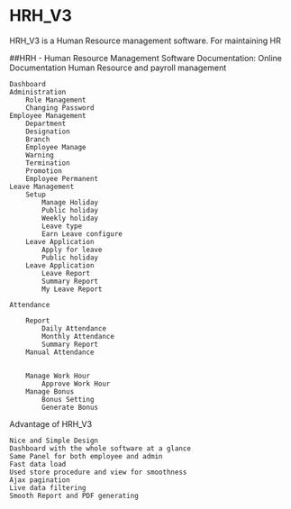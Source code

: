 # HRH_V3

HRH_V3 is a Human Resource  management software. For maintaining HR 

##HRH - Human Resource  Management Software
Documentation:
Online Documentation
Human Resource and payroll management

    Dashboard
    Administration 
        Role Management
        Changing Password
    Employee Management
        Department
        Designation
        Branch
        Employee Manage
        Warning
        Termination
        Promotion
        Employee Permanent
    Leave Management
        Setup
            Manage Holiday
            Public holiday
            Weekly holiday
            Leave type
            Earn Leave configure
        Leave Application
            Apply for leave
            Public holiday
        Leave Application
            Leave Report
            Summary Report
            My Leave Report

    Attendance
        
        Report
            Daily Attendance
            Monthly Attendance 
            Summary Report 
        Manual Attendance  

   
        Manage Work Hour
            Approve Work Hour
        Manage Bonus
            Bonus Setting
            Generate Bonus


Advantage of HRH_V3

    Nice and Simple Design
    Dashboard with the whole software at a glance
    Same Panel for both employee and admin
    Fast data load
    Used store procedure and view for smoothness
    Ajax pagination
    Live data filtering
    Smooth Report and PDF generating




